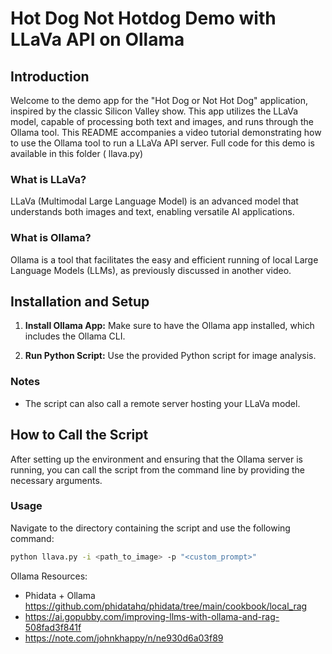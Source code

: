 # Hot Dog Not Hotdog Demo with LLaVa API on Ollama

## Introduction
Welcome to the demo app for the "Hot Dog or Not Hot Dog" application, inspired by the classic Silicon Valley show. This app utilizes the LLaVa model, capable of processing both text and images, and runs through the Ollama tool. This README accompanies a video tutorial demonstrating how to use the Ollama tool to run a LLaVa API server. Full code for this demo is available in this folder ( llava.py)

### What is LLaVa?
LLaVa (Multimodal Large Language Model) is an advanced model that understands both images and text, enabling versatile AI applications.

### What is Ollama?
Ollama is a tool that facilitates the easy and efficient running of local Large Language Models (LLMs), as previously discussed in another video.

## Installation and Setup

1. **Install Ollama App:**
   Make sure to have the Ollama app installed, which includes the Ollama CLI.

2. **Run Python Script:**
   Use the provided Python script for image analysis.


### Notes
- The script can also call a remote server hosting your LLaVa model.

## How to Call the Script

After setting up the environment and ensuring that the Ollama server is running, you can call the script from the command line by providing the necessary arguments.

### Usage

Navigate to the directory containing the script and use the following command:

```bash
python llava.py -i <path_to_image> -p "<custom_prompt>"
```
Ollama Resources:
- Phidata + Ollama https://github.com/phidatahq/phidata/tree/main/cookbook/local_rag
- https://ai.gopubby.com/improving-llms-with-ollama-and-rag-508fad3f841f
- https://note.com/johnkhappy/n/ne930d6a03f89

